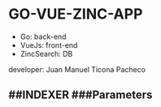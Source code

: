 # GO-VUE-ZINC-APP

- Go: back-end
- VueJs: front-end
- ZincSearch: DB

developer: Juan Manuel Ticona Pacheco

##INDEXER
###Parameters
- 
